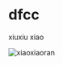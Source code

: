 # dfcc
xiuxiu
xiao


![xiaoxiaoran](https://gss0.baidu.com/-4o3dSag_xI4khGko9WTAnF6hhy/zhidao/pic/item/d8f9d72a6059252d98e72c9a359b033b5ab5b9bf.jpg)


